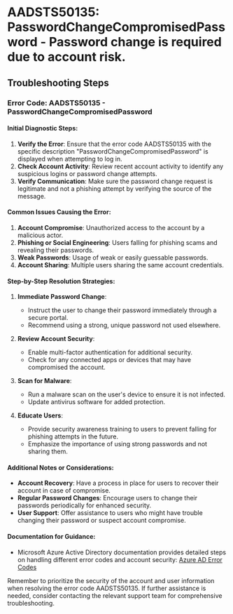 # AADSTS50135: PasswordChangeCompromisedPassword - Password change is required due to account risk.


## Troubleshooting Steps
### Error Code: AADSTS50135 - PasswordChangeCompromisedPassword

#### Initial Diagnostic Steps:
1. **Verify the Error**: Ensure that the error code AADSTS50135 with the specific description "PasswordChangeCompromisedPassword" is displayed when attempting to log in.
2. **Check Account Activity**: Review recent account activity to identify any suspicious logins or password change attempts.
3. **Verify Communication**: Make sure the password change request is legitimate and not a phishing attempt by verifying the source of the message.

#### Common Issues Causing the Error:
1. **Account Compromise**: Unauthorized access to the account by a malicious actor.
2. **Phishing or Social Engineering**: Users falling for phishing scams and revealing their passwords.
3. **Weak Passwords**: Usage of weak or easily guessable passwords.
4. **Account Sharing**: Multiple users sharing the same account credentials.

#### Step-by-Step Resolution Strategies:
1. **Immediate Password Change**:
   - Instruct the user to change their password immediately through a secure portal.
   - Recommend using a strong, unique password not used elsewhere.

2. **Review Account Security**:
   - Enable multi-factor authentication for additional security.
   - Check for any connected apps or devices that may have compromised the account.

3. **Scan for Malware**:
   - Run a malware scan on the user's device to ensure it is not infected.
   - Update antivirus software for added protection.

4. **Educate Users**:
   - Provide security awareness training to users to prevent falling for phishing attempts in the future.
   - Emphasize the importance of using strong passwords and not sharing them.

#### Additional Notes or Considerations:
- **Account Recovery**: Have a process in place for users to recover their account in case of compromise.
- **Regular Password Changes**: Encourage users to change their passwords periodically for enhanced security.
- **User Support**: Offer assistance to users who might have trouble changing their password or suspect account compromise.

#### Documentation for Guidance:
- Microsoft Azure Active Directory documentation provides detailed steps on handling different error codes and account security: [Azure AD Error Codes](https://docs.microsoft.com/en-us/azure/active-directory/develop/v2-error-codes)

Remember to prioritize the security of the account and user information when resolving the error code AADSTS50135. If further assistance is needed, consider contacting the relevant support team for comprehensive troubleshooting.